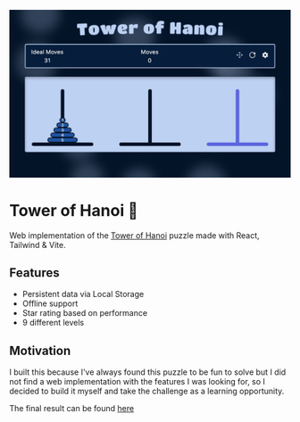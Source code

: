 ![](docs/assets/tower-of-hanoi-preview.png)

# Tower of Hanoi 🗼

Web implementation of the [Tower of Hanoi](https://en.wikipedia.org/wiki/Tower_of_Hanoi) puzzle made with React, Tailwind & Vite.

## Features

- Persistent data via Local Storage
- Offline support
- Star rating based on performance
- 9 different levels

## Motivation

I built this because I've always found this puzzle to be fun to solve but I did not find a web implementation with the features I was looking for, so I decided to build it myself and take the challenge as a learning opportunity.

The final result can be found [here](hanoi-tower-web.netlify.app)